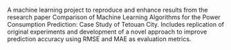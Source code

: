 A machine learning project to reproduce and enhance results from the research paper Comparison of Machine Learning Algorithms for the Power Consumption Prediction: Case Study of Tetouan City. Includes replication of original experiments and development of a novel approach to improve prediction accuracy using RMSE and MAE as evaluation metrics.
